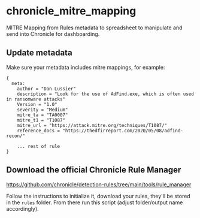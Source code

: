 # chronicle_mitre_mapping
MITRE Mapping from Rules metadata to spreadsheet to manipulate and send into Chronicle for dashboarding.

## Update metadata
Make sure your metadata includes mitre mappings, for example:

```
{
  meta:
    author = "Dan Lussier"
    description = "Look for the use of AdFind.exe, which is often used in ransomware attacks"
    Version = "1.0"
    severity = "Medium"
    mitre_ta = "TA0007"
    mitre_t1 = "T1087"
    mitre_url = "https://attack.mitre.org/techniques/T1087/"
    reference_docs = "https://thedfirreport.com/2020/05/08/adfind-recon/"

    ... rest of rule
}
```

## Download the official Chronicle Rule Manager
https://github.com/chronicle/detection-rules/tree/main/tools/rule_manager

Follow the instructions to initialize it, download your rules, they'll be stored in the `rules` folder. From there run this script (adjust folder/output name accordingly).
